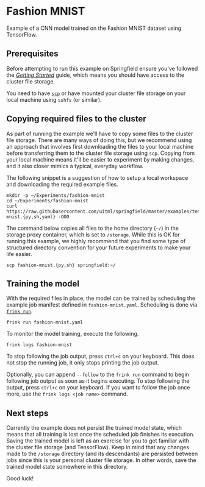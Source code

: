 # Fashion MNIST

Example of a CNN model trained on the Fashion MNIST dataset using TensorFlow.

## Prerequisites

Before attempting to run this example on Springfield ensure you've followed
the [_Getting Started_][getting-started] guide, which means you should have
access to the cluster file storage.

You need to have [`scp`][scp] or have mounted
your cluster file storage on your local machine using `sshfs` (or similar).

## Copying required files to the cluster

As part of running the example we'll have to copy some files to the cluster
file storage. There are many ways of doing this, but we recommend using an
approach that involves first downloading the files to your local machine
before transferring them to the cluster file storage using `scp`. Copying from
your local machine means it'll be easier to experiment by making changes, and
it also closer mimics a typical, everyday workflow.

The following snippet is a suggestion of how to setup a local workspace and
downloading the required example files.

```console
mkdir -p ~/Experiments/fashion-mnist
cd ~/Experiments/fashion-mnist
curl https://raw.githubusercontent.com/uitml/springfield/master/examples/tensorflow/fashion-mnist.{py,sh,yaml} -OOO
```

The command below copies all files to the home directory (`~/`) in the storage
proxy container, which is set to `/storage`. While this is OK for running this
example, we highly recommend that you find some type of structured directory
convention for your future experiments to make your life easier.

```console
scp fashion-mnist.{py,sh} springfield:~/
```

## Training the model

With the required files in place, the model can be trained by scheduling the
example job manifest defined in `fashion-mnist.yaml`. Scheduling is done via
[`frink run`][frink].

```console
frink run fashion-mnist.yaml
```

To monitor the model training, execute the following.

```console
frink logs fashion-mnist
```

To stop following the job output, press `ctrl+c` on your keyboard. This does
not stop the running job, it only stops printing the job output.

Optionally, you can append `--follow` to the `frink run` command to begin
following job output as soon as it begins executing. To stop following the
output, press `ctrl+c` on your keyboard. If you want to follow the job once
more, use the `frink logs <job name>` command.

## Next steps

Currently the example does not persist the trained model state, which means
that all training is lost once the scheduled job finishes its execution.
Saving the trained model is left as an exercise for you to get familiar with
the cluster file storage (and TensorFlow). Keep in mind that any changes made
to the `/storage` directory (and its descendants) are persisted between jobs
since this is your personal cluster file storage. In other words, save the
trained model state somewhere in this directory.

Good luck!

<!--- References --->
[frink]: https://github.com/uitml/frink
[getting-started]: https://uitml.github.io/springfield/getting-started.html
[scp]: https://man.openbsd.org/scp.1
